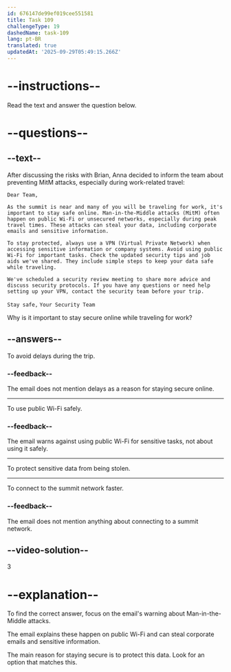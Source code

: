 ```yaml
---
id: 676147de99ef019cee551581
title: Task 109
challengeType: 19
dashedName: task-109
lang: pt-BR
translated: true
updatedAt: '2025-09-29T05:49:15.266Z'
---
```


<!-- READING -->

# --instructions--

Read the text and answer the question below.

# --questions--

## --text--

After discussing the risks with Brian, Anna decided to inform the team about preventing MitM attacks, especially during work-related travel:

`Dear Team,`

`As the summit is near and many of you will be traveling for work, it's important to stay safe online. Man-in-the-Middle attacks (MitM) often happen on public Wi-Fi or unsecured networks, especially during peak travel times. These attacks can steal your data, including corporate emails and sensitive information.`

`To stay protected, always use a VPN (Virtual Private Network) when accessing sensitive information or company systems. Avoid using public Wi-Fi for important tasks. Check the updated security tips and job aids we've shared. They include simple steps to keep your data safe while traveling.`

`We've scheduled a security review meeting to share more advice and discuss security protocols. If you have any questions or need help setting up your VPN, contact the security team before your trip.`

`Stay safe,`
`Your Security Team`

Why is it important to stay secure online while traveling for work?

## --answers--

To avoid delays during the trip.

### --feedback--

The email does not mention delays as a reason for staying secure online.

---

To use public Wi-Fi safely.

### --feedback--

The email warns against using public Wi-Fi for sensitive tasks, not about using it safely.

---

To protect sensitive data from being stolen.

---

To connect to the summit network faster.

### --feedback--

The email does not mention anything about connecting to a summit network.

## --video-solution--

3

# --explanation--

To find the correct answer, focus on the email's warning about Man-in-the-Middle attacks.

The email explains these happen on public Wi-Fi and can steal corporate emails and sensitive information.

The main reason for staying secure is to protect this data. Look for an option that matches this.
